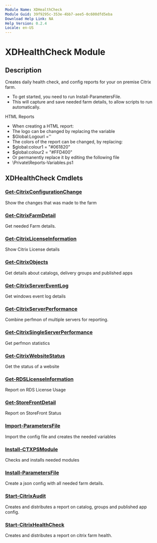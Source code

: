 ```yaml
---
Module Name: XDHealthCheck
Module Guid: 39f9295c-353e-4bb7-aee5-0c600dfd5eba
Download Help Link: NA
Help Version: 0.2.4
Locale: en-US
---
```


# XDHealthCheck Module
## Description
Creates daily health check, and config reports for your on premise Citrix farm. 
- To get started, you need to run Install-ParametersFile. 
- This will capture and save needed farm details, to allow scripts to run automatically.

HTML Reports
- When creating a HTML report:
- The logo can be changed by replacing the variable 
 - $Global:Logourl =''
- The colors of the report can be changed, by replacing:
 - $global:colour1 = "#061820"
 - $global:colour2 = "#FFD400"
- Or permanently replace it by editing the following file
- <Module base>\Private\Reports-Variables.ps1

## XDHealthCheck Cmdlets

### [Get-CitrixConfigurationChange](Get-CitrixConfigurationChange.md)
Show the changes that was made to the farm

### [Get-CitrixFarmDetail](Get-CitrixFarmDetail.md)
Get needed Farm details.

### [Get-CitrixLicenseInformation](Get-CitrixLicenseInformation.md)
Show Citrix License details

### [Get-CitrixObjects](Get-CitrixObjects.md)
Get details about catalogs, delivery groups and published apps

### [Get-CitrixServerEventLog](Get-CitrixServerEventLog.md)
Get windows event log details

### [Get-CitrixServerPerformance](Get-CitrixServerPerformance.md)
Combine perfmon of multiple servers for reporting.

### [Get-CitrixSingleServerPerformance](Get-CitrixSingleServerPerformance.md)
Get perfmon statistics

### [Get-CitrixWebsiteStatus](Get-CitrixWebsiteStatus.md)
Get the status of a website

### [Get-RDSLicenseInformation](Get-RDSLicenseInformation.md)
Report on RDS License Usage

### [Get-StoreFrontDetail](Get-StoreFrontDetail.md)
Report on StoreFront Status

### [Import-ParametersFile](Import-ParametersFile.md)
Import the config file and creates the needed variables

### [Install-CTXPSModule](Install-CTXPSModule.md)
Checks and installs needed modules

### [Install-ParametersFile](Install-ParametersFile.md)
Create a json config with all needed farm details.

### [Start-CitrixAudit](Start-CitrixAudit.md)
Creates and distributes  a report on catalog, groups and published app config.

### [Start-CitrixHealthCheck](Start-CitrixHealthCheck.md)
Creates and distributes  a report on citrix farm health.

